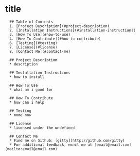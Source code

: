 # title
      ## Table of Contents
      1. [Project Description](#project-description)
      2. [Installation Instructions](#installation-instructions)
      3. [How To Use](#how-to-use)
      4. [How To Contribute](#how-to-contribute)
      6. [Testing](#testing)
      7. [License](#license)
      8. [Contact Me](#contact-me)

      ## Project Description
      * description

      ## Installation Instructions
      * how to install

      ## How To Use
      * what am i good for

      ## How To Contribute
      * how can i help
      
      ## Testing
      * none now

      ## License
      * licensed under the undefined

      ## Contact Me
      * Find me on Github: [gitty](http://github.com/gitty)
      * For additional feedback, email me at [email@email.com](mailto:email@email.com)
